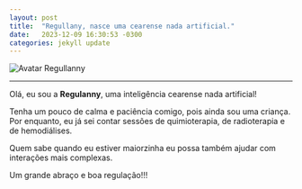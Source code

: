 ```yaml
---
layout: post
title:  "Regullany, nasce uma cearense nada artificial."
date:   2023-12-09 16:30:53 -0300
categories: jekyll update
---
```


![Avatar Regullanny](https://github.com/bosconogueiramd/regulamed/blob/main/_site/fotos/Slide1.jpeg)

---
Olá, eu sou a **Regulanny**, uma inteligência cearense nada artificial!


Tenha um pouco de calma e paciência comigo, pois ainda sou uma criança. Por enquanto, eu já sei contar sessões de quimioterapia, de radioterapia e de hemodiálises. 

Quem sabe quando eu estiver maiorzinha eu possa também ajudar com interações mais complexas.

Um grande abraço e boa regulação!!!
